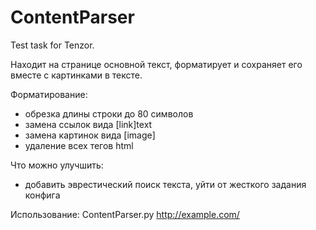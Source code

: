 # ContentParser
Test task for Tenzor.

Находит на странице основной текст, форматирует и сохраняет его вместе с картинками в тексте.

Форматирование:
- обрезка длины строки до 80 символов
- замена ссылок вида [link]text
- замена картинок вида [image]
- удаление всех тегов html

Что можно улучшить:
- добавить эврестический поиск текста, уйти от жесткого задания конфига

Использование:
ContentParser.py http://example.com/
